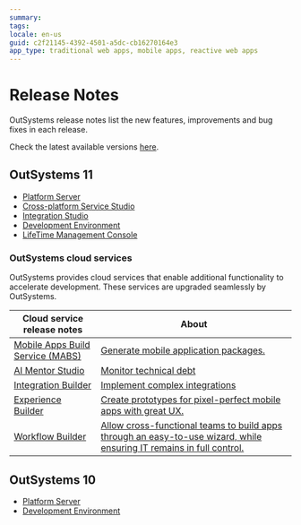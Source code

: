 ```yaml
---
summary:
tags:
locale: en-us
guid: c2f21145-4392-4501-a5dc-cb16270164e3
app_type: traditional web apps, mobile apps, reactive web apps
---
```


# Release Notes

OutSystems release notes list the new features, improvements and bug fixes in each release.

Check the latest available versions [here](https://www.outsystems.com/downloads).


## OutSystems 11

* [Platform Server](11/platform-server/platform-server.md)
* [Cross-platform Service Studio](11/cross-platform-service-studio/cross-platform-service-studio.md)
* [Integration Studio](11/integration-studio/integration-studio.md)
* [Development Environment](11/development-environment/development-environment.md)
* [LifeTime Management Console](lifetime-management-console/lifetime-management-console.md)



### OutSystems cloud services

OutSystems provides cloud services that enable additional functionality to accelerate development. These services are upgraded seamlessly by OutSystems.


| Cloud service release notes | About |
|---|---|
| [Mobile Apps Build Service (MABS)](mabs/mabs-versions.md) | [Generate mobile application packages.](https://success.outsystems.com/Documentation/11/Delivering_Mobile_Apps/Mobile_Apps_Build_Service)|
| [AI Mentor Studio](ai-mentor-studio/ai-mentor-studio.md) | [Monitor technical debt](https://success.outsystems.com/Documentation/11/Managing_the_Applications_Lifecycle/Manage_technical_debt) |
| [Integration Builder](integration-builder/integration-builder.md) | [Implement complex integrations](https://success.outsystems.com/Documentation/11/Extensibility_and_Integration/Integration_Builder) |
| [Experience Builder](experience-builder/experience-builder.md) | [Create prototypes for pixel-perfect mobile apps with great UX.](https://success.outsystems.com/Documentation/Experience_Builder/Introduction_to_Experience_Builder)
| [Workflow Builder](workflow-builder/workflow-builder.md) | [Allow cross-functional teams to build apps through an easy-to-use wizard, while ensuring IT remains in full control.](https://success.outsystems.com/Documentation/11/Developing_an_Application/Create_case_management_and_workflow_apps/Create_workflow_apps_with_Workflow_Builder) |


## OutSystems 10

* [Platform Server](10/platform-server/platform-server.md)
* [Development Environment](10/development-environment/development-environment.md)
